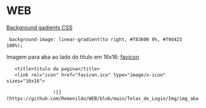 # WEB

 [Background gadients CSS](https://webgradients.com/)
 ```
  background-image: linear-gradient(to right, #f83600 0%, #f9d423 100%);
 ```
 
 Imagem para aba ao lado do titulo em 16x16:  [favicon](http://tools.dynamicdrive.com/favicon/)
 
 
 ```
    <title>titulo da pagina</title>
    <link rel="icon" href="favicon.ico" type="image/x-icon" sizes="16x16">
 ```
                     ![](https://github.com/Romenildo/WEB/blob/main/Telas_de_Login/Img/img_aba.JPG)
